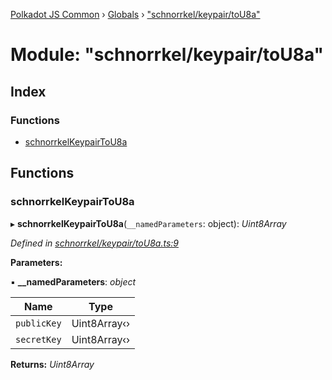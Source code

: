 [Polkadot JS Common](../README.md) › [Globals](../globals.md) › ["schnorrkel/keypair/toU8a"](_schnorrkel_keypair_tou8a_.md)

# Module: "schnorrkel/keypair/toU8a"

## Index

### Functions

* [schnorrkelKeypairToU8a](_schnorrkel_keypair_tou8a_.md#schnorrkelkeypairtou8a)

## Functions

###  schnorrkelKeypairToU8a

▸ **schnorrkelKeypairToU8a**(`__namedParameters`: object): *Uint8Array*

*Defined in [schnorrkel/keypair/toU8a.ts:9](https://github.com/polkadot-js/common/blob/6b1caacf/packages/util-crypto/src/schnorrkel/keypair/toU8a.ts#L9)*

**Parameters:**

▪ **__namedParameters**: *object*

Name | Type |
------ | ------ |
`publicKey` | Uint8Array‹› |
`secretKey` | Uint8Array‹› |

**Returns:** *Uint8Array*
